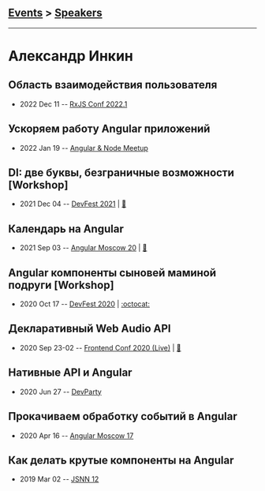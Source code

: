 ## [Events](../README.md) > [Speakers](../speakers.md)
---

# Александр Инкин

## Область взаимодействия пользователя
- 2022 Dec 11 -- [RxJS Conf 2022.1](https://www.youtube.com/watch?v=012hWR7Xuas&t=4560s)    
## Ускоряем работу Angular приложений
- 2022 Jan 19 -- [Angular &amp; Node Meetup](https://youtu.be/IOT9jOWvVE4?t=1946)    
## DI: две буквы, безграничные возможности [Workshop]
- 2021 Dec 04 -- [DevFest 2021](https://youtu.be/5nVKrcnIFqA)  | [:notebook:](https://docs.google.com/presentation/d/1nTgNUlHJOmYq-lbMROWQGkEHq74FV-Uoq86Nqo7QZ0Q/edit)  
## Календарь на Angular
- 2021 Sep 03 -- [Angular Moscow 20](https://youtu.be/wy6HsC-iDhI)  | [:notebook:](https://acdn.tinkoff.ru/static/meetups-talk-d8254147-25f0-40db-aae3-e3509ff7cea0/%D0%9A%D0%B0%D0%BB%D0%B5%D0%BD%D0%B4%D0%B0%D1%80%D1%8C%20%D0%BD%D0%B0%20Angular.pdf)  
## Angular компоненты сыновей маминой подруги [Workshop]
- 2020 Oct 17 -- [DevFest 2020](https://youtu.be/wwynvEBh-P4)   | [:octocat:](https://stackblitz.com/edit/angular-declarative-components) 
## Декларативный Web Audio API
- 2020 Sep 23-02 -- [Frontend Conf 2020 (Live)](https://youtu.be/EsG2YAzUcT4)  | [:notebook:](https://drive.google.com/file/d/1_3sRuegxTmDgVisXxdWBJ9pawY9kqf61/view)  
## Нативные API и Angular
- 2020 Jun 27 -- [DevParty](https://www.youtube.com/watch?v=G4qftFVsJj8)    
## Прокачиваем обработку событий в Angular
- 2020 Apr 16 -- [Angular Moscow 17](https://youtu.be/e3DzljXxOoM)    
## Как делать крутые компоненты на Angular
- 2019 Mar 02 -- [JSNN 12](https://www.youtube.com/watch?v=7MFW2A-3HG0)    
